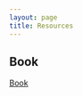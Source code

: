 ```yaml
---
layout: page
title: Resources
---
```


## Book

[Book](https://www.cs.utexas.edu/users/flame/laff/laff/Notes_edX.pdf)
